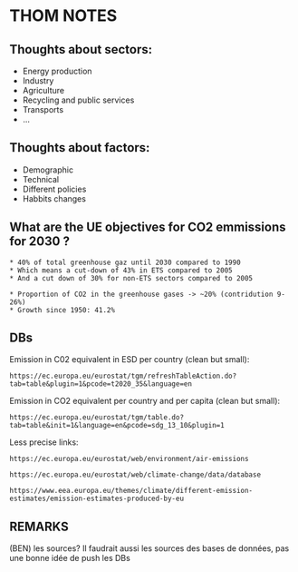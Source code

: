 # THOM NOTES
## Thoughts about sectors:

* Energy production
* Industry
* Agriculture 
* Recycling and public services
* Transports
* ...


## Thoughts about factors:
* Demographic
* Technical
* Different policies 
* Habbits changes

## What are the UE objectives for CO2 emmissions for 2030 ?

	* 40% of total greenhouse gaz until 2030 compared to 1990
	* Which means a cut-down of 43% in ETS compared to 2005
	* And a cut down of 30% for non-ETS sectors compared to 2005

	* Proportion of CO2 in the greenhouse gases -> ~20% (contridution 9-26%)
	* Growth since 1950: 41.2%
	
## DBs

Emission in C02 equivalent in ESD per country (clean but small):

	https://ec.europa.eu/eurostat/tgm/refreshTableAction.do?tab=table&plugin=1&pcode=t2020_35&language=en

Emission in CO2 equivalent per country and per capita (clean but small):

	https://ec.europa.eu/eurostat/tgm/table.do?tab=table&init=1&language=en&pcode=sdg_13_10&plugin=1

Less precise links:

	https://ec.europa.eu/eurostat/web/environment/air-emissions

	https://ec.europa.eu/eurostat/web/climate-change/data/database

	https://www.eea.europa.eu/themes/climate/different-emission-estimates/emission-estimates-produced-by-eu
 
## REMARKS
(BEN) les sources? Il faudrait aussi les sources des bases de données, pas une bonne idée de push les DBs